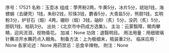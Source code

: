 序号：17521
名称：玉壶冰
组成：荸荠粉2两，牛黄5分，冰片5分，琥珀1钱，海螵蛸（去硬壳）1钱，朱砂2钱，珍珠3钱，麝香5分，大青盐5分，熊胆1钱，玄明粉3分，炉甘石（煅）4两，硼砂（煅）3钱，硇砂（炙）5分，没药（炙）5分，胆矾1钱，枯矾3分。
出处：《北京市中药成方选集》。
主治：云蒙翳障，胬肉攀睛，迎风流泪，视物昏花。
加减：None
功效：退翳明目。
用法用量：用细玻璃针蘸凉开水蘸药点入眼角。
制备方法：上为极细末，瓶装重2分。
临床应用：None
各家论述：None
用药禁忌：忌食辛辣物。
附注：None
